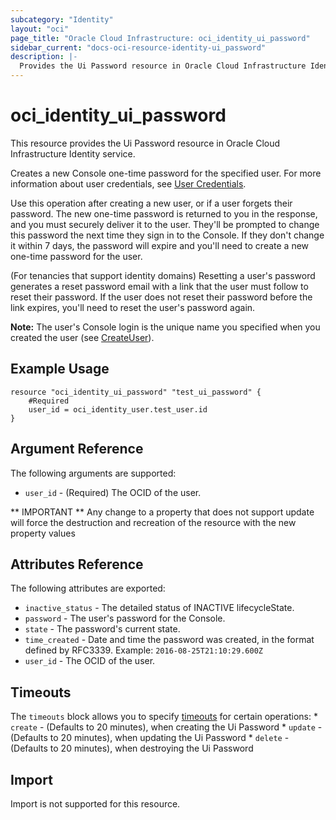 ```yaml
---
subcategory: "Identity"
layout: "oci"
page_title: "Oracle Cloud Infrastructure: oci_identity_ui_password"
sidebar_current: "docs-oci-resource-identity-ui_password"
description: |-
  Provides the Ui Password resource in Oracle Cloud Infrastructure Identity service
---
```


# oci_identity_ui_password
This resource provides the Ui Password resource in Oracle Cloud Infrastructure Identity service.

Creates a new Console one-time password for the specified user. For more information about user
credentials, see [User Credentials](https://docs.cloud.oracle.com/iaas/Content/Identity/usercred/usercredentials.htm).

Use this operation after creating a new user, or if a user forgets their password. The new one-time
password is returned to you in the response, and you must securely deliver it to the user. They'll
be prompted to change this password the next time they sign in to the Console. If they don't change
it within 7 days, the password will expire and you'll need to create a new one-time password for the
user.

(For tenancies that support identity domains) Resetting a user's password generates a reset password email 
with a link that the user must follow to reset their password. If the user does not reset their password before the 
link expires, you'll need to reset the user's password again.

**Note:** The user's Console login is the unique name you specified when you created the user
(see [CreateUser](https://docs.cloud.oracle.com/iaas/api/#/en/identity/20160918/User/CreateUser)).


## Example Usage

```hcl
resource "oci_identity_ui_password" "test_ui_password" {
	#Required
	user_id = oci_identity_user.test_user.id
}
```

## Argument Reference

The following arguments are supported:

* `user_id` - (Required) The OCID of the user.


** IMPORTANT **
Any change to a property that does not support update will force the destruction and recreation of the resource with the new property values

## Attributes Reference

The following attributes are exported:

* `inactive_status` - The detailed status of INACTIVE lifecycleState.
* `password` - The user's password for the Console.
* `state` - The password's current state.
* `time_created` - Date and time the password was created, in the format defined by RFC3339.  Example: `2016-08-25T21:10:29.600Z` 
* `user_id` - The OCID of the user.

## Timeouts

The `timeouts` block allows you to specify [timeouts](https://registry.terraform.io/providers/oracle/oci/latest/docs/guides/changing_timeouts) for certain operations:
	* `create` - (Defaults to 20 minutes), when creating the Ui Password
	* `update` - (Defaults to 20 minutes), when updating the Ui Password
	* `delete` - (Defaults to 20 minutes), when destroying the Ui Password


## Import

Import is not supported for this resource.

